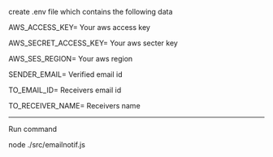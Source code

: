 create .env file which contains the following data

AWS_ACCESS_KEY= Your aws access key

AWS_SECRET_ACCESS_KEY= Your aws secter key

AWS_SES_REGION= Your aws region

SENDER_EMAIL= Verified email id

TO_EMAIL_ID= Receivers email id

TO_RECEIVER_NAME= Receivers name

----------------------------

Run command

node ./src/emailnotif.js
